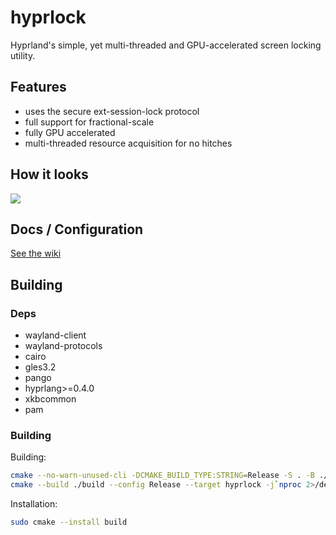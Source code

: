 # hyprlock
Hyprland's simple, yet multi-threaded and GPU-accelerated screen locking utility.

## Features
 - uses the secure ext-session-lock protocol
 - full support for fractional-scale
 - fully GPU accelerated
 - multi-threaded resource acquisition for no hitches

## How it looks

![](https://i.ibb.co/HXF8pY3/20240218-23h08m26s.png)

## Docs / Configuration
[See the wiki](https://wiki.hyprland.org/Hypr-Ecosystem/hyprlock/)

## Building

### Deps
 - wayland-client
 - wayland-protocols
 - cairo
 - gles3.2
 - pango
 - hyprlang>=0.4.0
 - xkbcommon
 - pam

### Building

Building:
```sh
cmake --no-warn-unused-cli -DCMAKE_BUILD_TYPE:STRING=Release -S . -B ./build
cmake --build ./build --config Release --target hyprlock -j`nproc 2>/dev/null || getconf NPROCESSORS_CONF`
```

Installation:
```sh
sudo cmake --install build
```
